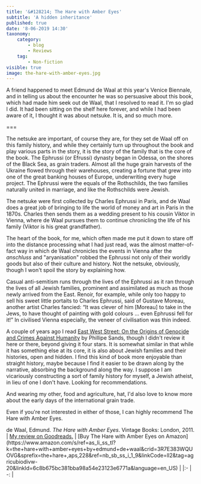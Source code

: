 ```yaml
---
title: '&#128214; The Hare with Amber Eyes'
subtitle: 'A hidden inheritance'
published: true
date: '8-06-2019 14:30'
taxonomy:
    category:
        - blog
        - Reviews
    tag:
        - Non-fiction
visible: true
image: the-hare-with-amber-eyes.jpg
---
```


A friend happened to meet Edmund de Waal at this year's Venice Biennale, and in telling us about the encounter he was so persuasive about this book, which had made him seek out de Waal, that I resolved to read it. I'm so glad I did. It had been sitting on the shelf here forever, and while I had been aware of it, I thought it was about netsuke. It is, and so much more.

===

The netsuke are important, of course they are, for they set de Waal off on this family history, and while they certainly turn up throughout the book and play various parts in the story, it is the story of the family that is the core of the book. The Ephrussi (or Efrussi) dynasty began in Odessa, on the shores of the Black Sea, as grain traders. Almost all the huge grain harvests of the Ukraine flowed through their warehouses, creating a fortune that grew into one of the great banking houses of Europe, underwriting every huge project. The Ephrussi were the equals of the Rothschilds, the two families naturally united in marriage, and like the Rothschilds were Jewish.

The netsuke were first collected by Charles Ephrussi in Paris, and de Waal does a great job of bringing to life the world of money and art in Paris in the 1870s. Charles then sends them as a wedding present to his cousin Viktor in Vienna, where de Waal pursues them to continue chronicling the life of his family (Viktor is his great grandfather). 

The heart of the book, for me, which often made me put it down to stare off into the distance processing what I had just read, was the almost matter-of-fact way in which de Waal chronicles the events in Vienna after the *anschluss* and "aryanisation" robbed the Ephrussi not only of their worldly goods but also of their culture and history. Not the netsuke, obviously, though I won't spoil the story by explaining how.

Casual anti-semitism runs through the lives of the Ephrussi as it ran through the lives of all Jewish families, prominent and assimilated as much as those newly arrived from the East. Renoir, for example, while only too happy to sell his sweet little portaits to Charles Ephrussi, said of Gustave Moreau, another artist Charles fancied: “It was clever of him [Moreau] to take in the Jews, to have thought of painting with gold colours … even Ephrussi fell for it!” In civilised Vienna especially, the veneer of civilisation was thin indeed.

A couple of years ago I read [East West Street: On the Origins of Genocide and Crimes Against Humanity](https://www.goodreads.com/book/show/30291809-east-west-street) by Phillipe Sands, though I didn't review it here or there, beyond giving it four stars. It is somewhat similar in that while it has something else at its core, it is also about Jewish families and their histories, open and hidden. I find this kind of book more enjoyable than straight history, maybe because I find it easier to be drawn along by the narrative, absorbing the background along the way. I suppose I am vicariously constructing a sort of family history for myself, a Jewish atheist, in lieu of one I don't have. Looking for recommendations.

And wearing my other, food and agriculture, hat, I'd also love to know more about the early days of the international grain trade.

Even if you're not interested in either of those, I can highly recommend The Hare with Amber Eyes.

<div class="citation">
de Waal, Edmund. <i>The Hare with Amber Eyes</i>. Vintage Books: London, 2011.
</div>

<div class="noteHeading">
</div>
| <a href="https://www.goodreads.com/review/show/2817366009">My review on Goodreads.</a> | [Buy The Hare with Amber Eyes on Amazon](https://www.amazon.com/s/ref=as_li_ss_tl?k=the+hare+with+amber+eyes+by+edmund+de+waal&crid=3R7E383WQUOVG&sprefix=the+hare+,aps,228&ref=nb_sb_ss_i_1_9&linkCode=ll2&tag=agricubiodivw-20&linkId=6c8b675bc381bba98a54e23123e6771a&language=en_US) |
|:- | -: | 
